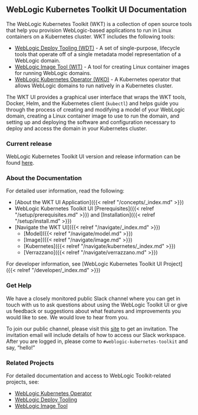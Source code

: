 ## WebLogic Kubernetes Toolkit UI Documentation

The WebLogic Kubernetes Toolkit (WKT) is a collection of open source tools that help you provision WebLogic-based
applications to run in Linux containers on a Kubernetes cluster.  WKT includes the following tools:

- [WebLogic Deploy Tooling (WDT)](https://github.com/oracle/weblogic-deploy-tooling) - A set of single-purpose,
  lifecycle tools that operate off of a single metadata model representation of a WebLogic domain.
- [WebLogic Image Tool (WIT)](https://github.com/oracle/weblogic-image-tool) - A tool for creating Linux container
  images for running WebLogic domains.
- [WebLogic Kubernetes Operator (WKO)](https://github.com/oracle/weblogic-kubernetes-operator) - A Kubernetes operator
  that allows WebLogic domains to run natively in a Kubernetes cluster.

The WKT UI provides a graphical user interface that wraps the WKT tools, Docker, Helm, and the Kubernetes client
(`kubectl`) and helps guide you through the process of creating and modifying a model of your WebLogic domain, creating
a Linux container image to use to run the domain, and setting up and deploying the software and configuration
necessary to deploy and access the domain in your Kubernetes cluster.

### Current release

WebLogic Kubernetes Toolkit UI version and release information can be found [here](https://github.com/oracle/weblogic-toolkit-ui/releases).

### About the Documentation
For detailed user information, read the following:

- [About the WKT UI Application]({{< relref "/concepts/_index.md" >}})
- WebLogic Kubernetes Toolkit UI [Prerequisites]({{< relref "/setup/prerequisites.md" >}}) and [Installation]({{< relref "/setup/install.md" >}})
- [Navigate the WKT UI]({{< relref "/navigate/_index.md" >}})
    - [Model]({{< relref "/navigate/model.md" >}})
    - [Image]({{< relref "/navigate/image.md" >}})
    - [Kubernetes]({{< relref "/navigate/kubernetes/_index.md" >}})
    - [Verrazzano]({{< relref "/navigate/verrazzano.md" >}})

For developer information, see [WebLogic Kubernetes Toolkit UI Project]({{< relref "/developer/_index.md" >}})

### Get Help

We have a closely monitored public Slack channel where you can get in touch with us to ask questions about using the
WebLogic Toolkit UI or give us feedback or suggestions about what features and improvements you would like to see.
We would love to hear from you.

To join our public channel, please visit this [site](https://weblogic-slack-inviter.herokuapp.com/) to get an invitation. The invitation email will include details of how to access our Slack workspace. After you are logged in, please come to `#weblogic-kubernetes-toolkit` and say, “hello!”

### Related Projects
For detailed documentation and access to WebLogic Toolkit-related projects, see:

- [WebLogic Kubernetes Operator](https://oracle.github.io/weblogic-kubernetes-operator/)
- [WebLogic Deploy Tooling](https://oracle.github.io/weblogic-deploy-tooling/)
- [WebLogic Image Tool](https://oracle.github.io/weblogic-image-tool/)
